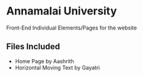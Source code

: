 # Annamalai University
Front-End Individual Elements/Pages for the website

## Files Included
- Home Page by Aashrith
- Horizontal Moving Text by Gayatri
